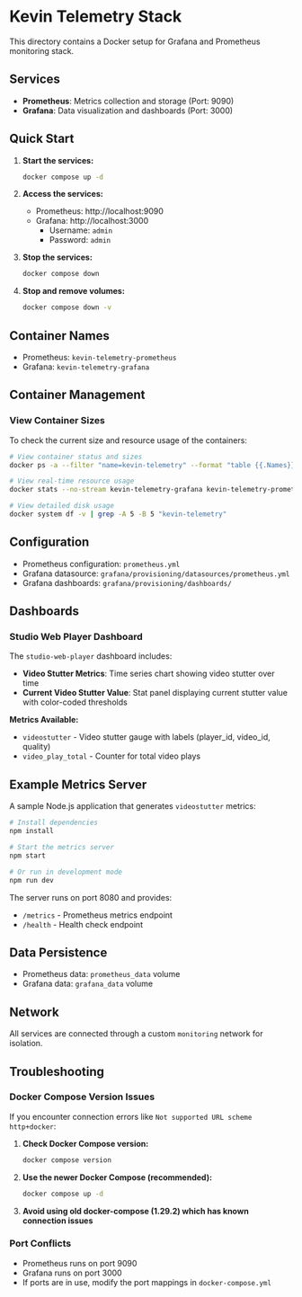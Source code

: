 # Kevin Telemetry Stack

This directory contains a Docker setup for Grafana and Prometheus monitoring stack.

## Services

- **Prometheus**: Metrics collection and storage (Port: 9090)
- **Grafana**: Data visualization and dashboards (Port: 3000)

## Quick Start

1. **Start the services:**
   ```bash
   docker compose up -d
   ```

2. **Access the services:**
   - Prometheus: http://localhost:9090
   - Grafana: http://localhost:3000
     - Username: `admin`
     - Password: `admin`

3. **Stop the services:**
   ```bash
   docker compose down
   ```

4. **Stop and remove volumes:**
   ```bash
   docker compose down -v
   ```

## Container Names

- Prometheus: `kevin-telemetry-prometheus`
- Grafana: `kevin-telemetry-grafana`

## Container Management

### View Container Sizes

To check the current size and resource usage of the containers:

```bash
# View container status and sizes
docker ps -a --filter "name=kevin-telemetry" --format "table {{.Names}}\t{{.Size}}\t{{.Status}}"

# View real-time resource usage
docker stats --no-stream kevin-telemetry-grafana kevin-telemetry-prometheus

# View detailed disk usage
docker system df -v | grep -A 5 -B 5 "kevin-telemetry"
```

## Configuration

- Prometheus configuration: `prometheus.yml`
- Grafana datasource: `grafana/provisioning/datasources/prometheus.yml`
- Grafana dashboards: `grafana/provisioning/dashboards/`

## Dashboards

### Studio Web Player Dashboard

The `studio-web-player` dashboard includes:
- **Video Stutter Metrics**: Time series chart showing video stutter over time
- **Current Video Stutter Value**: Stat panel displaying current stutter value with color-coded thresholds

**Metrics Available:**
- `videostutter` - Video stutter gauge with labels (player_id, video_id, quality)
- `video_play_total` - Counter for total video plays

## Example Metrics Server

A sample Node.js application that generates `videostutter` metrics:

```bash
# Install dependencies
npm install

# Start the metrics server
npm start

# Or run in development mode
npm run dev
```

The server runs on port 8080 and provides:
- `/metrics` - Prometheus metrics endpoint
- `/health` - Health check endpoint

## Data Persistence

- Prometheus data: `prometheus_data` volume
- Grafana data: `grafana_data` volume

## Network

All services are connected through a custom `monitoring` network for isolation.

## Troubleshooting

### Docker Compose Version Issues

If you encounter connection errors like `Not supported URL scheme http+docker`:

1. **Check Docker Compose version:**
   ```bash
   docker compose version
   ```

2. **Use the newer Docker Compose (recommended):**
   ```bash
   docker compose up -d
   ```

3. **Avoid using old docker-compose (1.29.2) which has known connection issues**

### Port Conflicts

- Prometheus runs on port 9090
- Grafana runs on port 3000
- If ports are in use, modify the port mappings in `docker-compose.yml`
